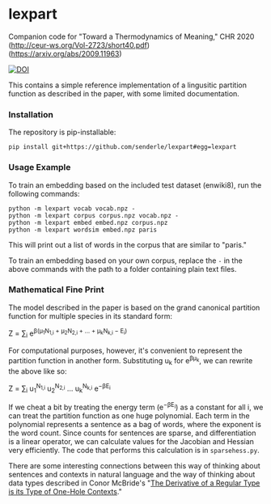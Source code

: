 # lexpart

Companion code for "Toward a Thermodynamics of Meaning," 
CHR 2020 (http://ceur-ws.org/Vol-2723/short40.pdf) (https://arxiv.org/abs/2009.11963)

[![DOI](https://zenodo.org/badge/307819729.svg)](https://zenodo.org/badge/latestdoi/307819729)

This contains a simple reference implementation of a lingusitic partition
function as described in the paper, with some limited documentation.

### Installation

The repository is pip-installable:

    pip install git+https://github.com/senderle/lexpart#egg=lexpart

### Usage Example

To train an embedding based on the included test dataset (enwiki8), run the
following commands:

    python -m lexpart vocab vocab.npz -
    python -m lexpart corpus corpus.npz vocab.npz -
    python -m lexpart embed embed.npz corpus.npz
    python -m lexpart wordsim embed.npz paris

This will print out a list of words in the corpus that are similar to "paris."

To train an embedding based on your own corpus, replace the `-` in the above
commands with the path to a folder containing plain text files.

### Mathematical Fine Print

The model described in the paper is based on the grand canonical partition
function for multiple species in its standard form: 

Z = ∑<sub>i</sub> e<sup>β(µ<sub>1</sub>N<sub>1,i</sub> + µ<sub>2</sub>N<sub>2,i</sub> + ... + µ<sub>k</sub>N<sub>k,i</sub> − E<sub>i</sub>)</sup>

For computational purposes, however, it's convenient to represent the
partition function in another form. Substituting u<sub>k</sub> for e<sup>βμ<sub>k</sub></sup>, 
we can rewrite the above like so:

Z = ∑<sub>i</sub> u<sub>1</sub><sup>N<sub>1,i</sub></sup> u<sub>2</sub><sup>N<sub>2,i</sub></sup> ... u<sub>k</sub><sup>N<sub>k,i</sub></sup> e<sup>−βE<sub>i</sub></sup>

If we cheat a bit by treating the energy term (e<sup>−βE<sub>i</sub></sup>) 
as a constant for all i, we can treat the partition function as one huge 
polynomial. Each term in the polynomial represents a sentence as a bag of 
words, where the exponent is the word count. Since counts for sentences are 
sparse, and differentiation is a linear operator, we can calculate values 
for the Jacobian and Hessian very efficiently. The code that performs this 
calculation is in `sparsehess.py`.

There are some interesting connections between this way of thinking about
sentences and contexts in natural language and the way of thinking about
data types described in Conor McBride's "[The Derivative of a Regular 
Type is its Type of One-Hole Contexts](http://strictlypositive.org/diff.pdf)."
